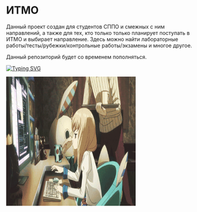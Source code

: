 # ИТМО
Данный проект создан для студентов СППО и смежных с ним направлений, а также для тех, кто только только планирует поступать в ИТМО и выбирает направление.
Здесь можно найти лабораторные работы/тесты/рубежки/контрольные работы/экзамены и многое другое.

Данный репозиторий будет со временем пополняться.

[![Typing SVG](https://readme-typing-svg.herokuapp.com?color=%2336BCF7&width=500&lines=Институт+Тёплых+Мужских+Отношений)](https://git.io/typing-svg)

<img alt="Let's all love Lain!" src="https://github.com/Gastozavr/itmo/blob/main/pictures/main.gif" height="350" width="350">



